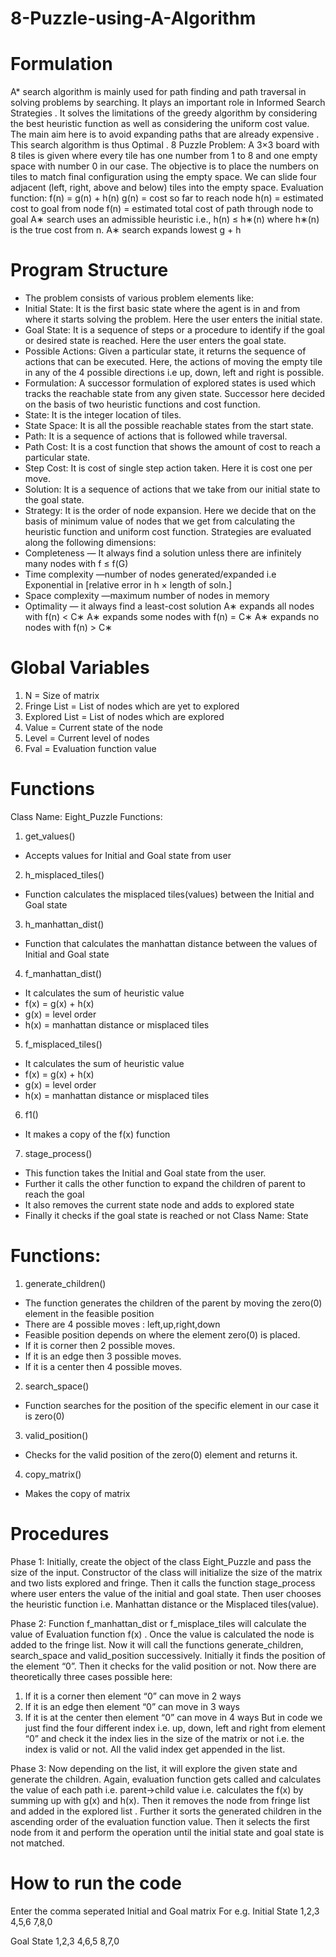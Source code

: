 # 8-Puzzle-using-A-Algorithm

# Formulation
A* search algorithm is mainly used for path finding and path traversal in solving problems by
searching. It plays an important role in Informed Search Strategies . It solves the limitations of
the greedy algorithm by considering the best heuristic function as well as considering the
uniform cost value. The main aim here is to avoid expanding paths that are already expensive .
This search algorithm is thus Optimal .
8 Puzzle Problem: A 3×3 board with 8 tiles is given where every tile has one number from 1 to
8 and one empty space with number 0 in our case. The objective is to place the numbers on tiles
to match final configuration using the empty space. We can slide four adjacent (left, right, above
and below) tiles into the empty space.
Evaluation function: f(n) = g(n) + h(n)
g(n) = cost so far to reach node
h(n) = estimated cost to goal from node
f(n) = estimated total cost of path through node to goal
A∗ search uses an admissible heuristic
i.e., h(n) ≤ h∗(n)
where h∗(n) is the true cost from n.
A∗ search expands lowest g + h

# Program Structure
- The problem consists of various problem elements like:
- Initial State: It is the first basic state where the agent is in and from where it starts
solving the problem. Here the user enters the initial state.
- Goal State: It is a sequence of steps or a procedure to identify if the goal or desired state
is reached. Here the user enters the goal state.
- Possible Actions: Given a particular state, it returns the sequence of actions that can be
executed. Here, the actions of moving the empty tile in any of the 4 possible directions i.e
up, down, left and right is possible.
- Formulation: A successor formulation of explored states is used which tracks the
reachable state from any given state. Successor here decided on the basis of two heuristic
functions and cost function.
- State: It is the integer location of tiles.
- State Space: It is all the possible reachable states from the start state.
- Path: It is a sequence of actions that is followed while traversal.
- Path Cost: It is a cost function that shows the amount of cost to reach a particular state.
- Step Cost: It is cost of single step action taken. Here it is cost one per move.
- Solution: It is a sequence of actions that we take from our initial state to the goal state.
- Strategy: It is the order of node expansion. Here we decide that on the basis of minimum
value of nodes that we get from calculating the heuristic function and uniform cost
function.
Strategies are evaluated along the following dimensions:
- Completeness — It always find a solution unless there are infinitely many
nodes with f ≤ f(G)
- Time complexity —number of nodes generated/expanded i.e Exponential in [relative
error in h × length of soln.]
- Space complexity —maximum number of nodes in memory
- Optimality — it always find a least-cost solution
A∗ expands all nodes with f(n) < C∗
A∗ expands some nodes with f(n) = C∗
A∗ expands no nodes with f(n) > C∗

# Global Variables
1. N = Size of matrix
2. Fringe List = List of nodes which are yet to explored
3. Explored List = List of nodes which are explored
4. Value = Current state of the node
5. Level = Current level of nodes
6. Fval = Evaluation function value

# Functions
Class Name: Eight_Puzzle
Functions:
1. get_values()
- Accepts values for Initial and Goal state from user
2. h_misplaced_tiles()
- Function calculates the misplaced tiles(values) between the Initial and Goal state
3. h_manhattan_dist()
- Function that calculates the manhattan distance between the values of Initial and
Goal state
4. f_manhattan_dist()
- It calculates the sum of heuristic value
- f(x) = g(x) + h(x)
- g(x) = level order
- h(x) = manhattan distance or misplaced tiles
5. f_misplaced_tiles()
- It calculates the sum of heuristic value
- f(x) = g(x) + h(x)
- g(x) = level order
- h(x) = manhattan distance or misplaced tiles
6. f1()
- It makes a copy of the f(x) function
7. stage_process()
- This function takes the Initial and Goal state from the user.
- Further it calls the other function to expand the children of parent to reach the
goal
- It also removes the current state node and adds to explored state
- Finally it checks if the goal state is reached or not
Class Name: State

# Functions:
1. generate_children()
- The function generates the children of the parent by moving the zero(0) element
in the feasible position
- There are 4 possible moves : left,up,right,down
- Feasible position depends on where the element zero(0) is placed.
- If it is corner then 2 possible moves.
- If it is an edge then 3 possible moves.
- If it is a center then 4 possible moves.
2. search_space()
- Function searches for the position of the specific element in our case it is zero(0)
3. valid_position()
- Checks for the valid position of the zero(0) element and returns it.
4. copy_matrix()
- Makes the copy of matrix

# Procedures
Phase 1:
Initially, create the object of the class Eight_Puzzle and pass the size of the input. Constructor of
the class will initialize the size of the matrix and two lists explored and fringe. Then it calls the
function stage_process where user enters the value of the initial and goal state. Then user
chooses the heuristic function i.e. Manhattan distance or the Misplaced tiles(value).

Phase 2:
Function f_manhattan_dist or f_misplace_tiles will calculate the value of Evaluation function
f(x) . Once the value is calculated the node is added to the fringe list. Now it will call the
functions generate_children, search_space and valid_position successively. Initially it finds
the position of the element “0”. Then it checks for the valid position or not. Now there are
theoretically three cases possible here:
1. If it is a corner then element “0” can move in 2 ways
2. If it is an edge then element “0” can move in 3 ways
3. If it is at the center then element “0” can move in 4 ways
But in code we just find the four different index i.e. up, down, left and right from element “0”
and check it the index lies in the size of the matrix or not i.e. the index is valid or not. All the
valid index get appended in the list.

Phase 3:
Now depending on the list, it will explore the given state and generate the children. Again,
evaluation function gets called and calculates the value of each path i.e. parent->child value i.e.
calculates the f(x) by summing up with g(x) and h(x).
Then it removes the node from fringe list and added in the explored list . Further it sorts the
generated children in the ascending order of the evaluation function value.
Then it selects the first node from it and perform the operation until the initial state and goal state
is not matched.

# How to run the code
Enter the comma seperated Initial and Goal matrix
For e.g.
  Initial State 
    1,2,3
    4,5,6
    7,8,0

  Goal State
    1,2,3
    4,6,5
    8,7,0
